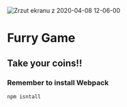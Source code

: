 ![Zrzut ekranu z 2020-04-08 12-06-00](https://user-images.githubusercontent.com/47008713/78772372-f1131580-7991-11ea-94e5-8545ccdf3754.png)



# Furry Game

## Take your coins!!

### Remember to install Webpack 

`npm isntall`
